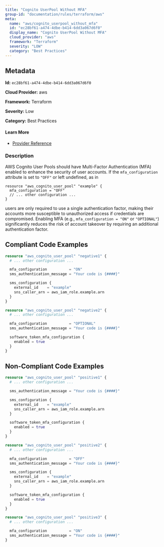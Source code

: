 ```yaml
---
title: "Cognito UserPool Without MFA"
group-id: "documentation/rules/terraform/aws"
meta:
  name: "aws/cognito_userpool_without_mfa"
  id: "ec28bf61-a474-4dbe-b414-6dd3a067d6f0"
  display_name: "Cognito UserPool Without MFA"
  cloud_provider: "aws"
  framework: "Terraform"
  severity: "LOW"
  category: "Best Practices"
---
```

## Metadata

**Id:** `ec28bf61-a474-4dbe-b414-6dd3a067d6f0`

**Cloud Provider:** aws

**Framework:** Terraform

**Severity:** Low

**Category:** Best Practices

#### Learn More

 - [Provider Reference](https://registry.terraform.io/providers/hashicorp/aws/latest/docs/resources/cognito_user_pool)

### Description

 AWS Cognito User Pools should have Multi-Factor Authentication (MFA) enabled to enhance the security of user accounts. If the `mfa_configuration` attribute is set to `"OFF"` or left undefined, as in 

```
resource "aws_cognito_user_pool" "example" {
  mfa_configuration = "OFF"
  // ... other configuration ...
}
```

users are only required to use a single authentication factor, making their accounts more susceptible to unauthorized access if credentials are compromised. Enabling MFA (e.g., `mfa_configuration = "ON"` or `"OPTIONAL"`) significantly reduces the risk of account takeover by requiring an additional authentication factor.


## Compliant Code Examples
```terraform
resource "aws_cognito_user_pool" "negative1" {
  # ... other configuration ...

  mfa_configuration          = "ON"
  sms_authentication_message = "Your code is {####}"

  sms_configuration {
    external_id    = "example"
    sns_caller_arn = aws_iam_role.example.arn
  }
}

resource "aws_cognito_user_pool" "negative2" {
  # ... other configuration ...

  mfa_configuration          = "OPTIONAL"
  sms_authentication_message = "Your code is {####}"

  software_token_mfa_configuration {
    enabled = true
  }
}

```
## Non-Compliant Code Examples
```terraform
resource "aws_cognito_user_pool" "positive1" {
  # ... other configuration ...

  sms_authentication_message = "Your code is {####}"

  sms_configuration {
    external_id    = "example"
    sns_caller_arn = aws_iam_role.example.arn
  }

  software_token_mfa_configuration {
    enabled = true
  }
}

resource "aws_cognito_user_pool" "positive2" {
  # ... other configuration ...

  mfa_configuration          = "OFF"
  sms_authentication_message = "Your code is {####}"

  sms_configuration {
    external_id    = "example"
    sns_caller_arn = aws_iam_role.example.arn
  }

  software_token_mfa_configuration {
    enabled = true
  }
}

resource "aws_cognito_user_pool" "positive3" {
  # ... other configuration ...

  mfa_configuration          = "ON"
  sms_authentication_message = "Your code is {####}"
}

```